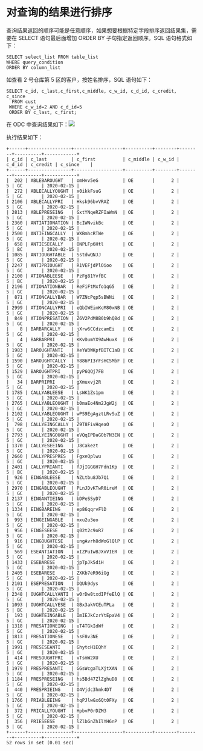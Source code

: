 对查询的结果进行排序 
===============================



查询结果返回的顺序可能是任意顺序，如果想要根据特定字段排序返回结果集，需要在 SELECT 语句最后面增加 ORDER BY 子句指定返回顺序。SQL 语句格式如下：

    SELECT select_list FROM table_list 
    WHERE query_condition
    ORDER BY column_list 



如查看 2 号仓库第 5 区的客户，按姓名排序，SQL 语句如下：

    SELECT c_id, c_last,c_first,c_middle, c_w_id, c_d_id, c_credit, c_since 
      FROM cust 
     WHERE c_w_id=2 AND c_d_id=5
     ORDER BY c_last, c_first;



在 ODC 中查询结果如下：​![](https://cdn.nlark.com/yuque/0/2020/png/177325/1600744650740-50818ad6-2879-482f-a711-7a65a2380444.png)​

执行结果如下：

    +------+----------------+------------------+----------+--------+--------+----------+------------+
    | c_id | c_last         | c_first          | c_middle | c_w_id | c_d_id | c_credit | c_since    |
    +------+----------------+------------------+----------+--------+--------+----------+------------+
    |  202 | ABLEBAROUGHT   | omHvv5eG         | OE       |      2 |      5 | GC       | 2020-02-15 |
    |  272 | ABLECALLYOUGHT | x0ikkFsuG        | OE       |      2 |      5 | GC       | 2020-02-15 |
    | 2106 | ABLECALLYPRI   | Hksk96bvVRAZ     | OE       |      2 |      5 | GC       | 2020-02-15 |
    | 2813 | ABLEPRESEING   | GxtYNqeRZFIaWmN  | OE       |      2 |      5 | GC       | 2020-02-15 |
    | 2360 | ANTIATIONATION | BcIWNvikBc       | OE       |      2 |      5 | GC       | 2020-02-15 |
    | 2500 | ANTIEINGCALLY  | WXBmhcRTWe       | OE       |      2 |      5 | GC       | 2020-02-15 |
    |  658 | ANTIESECALLY   | ONPLFp6Htl       | OE       |      2 |      5 | BC       | 2020-02-15 |
    | 1085 | ANTIOUGHTABLE  | SstdwQNJJ        | OE       |      2 |      5 | GC       | 2020-02-15 |
    | 2247 | ANTIPRIOUGHT   | R1VEFjdPlOioo    | OE       |      2 |      5 | GC       | 2020-02-15 |
    | 2100 | ATIONABLEESE   | PzFg81YvfBC      | OE       |      2 |      5 | BC       | 2020-02-15 |
    | 2196 | ATIONATIONBAR  | ReFiFtMxfo1qG5   | OE       |      2 |      5 | GC       | 2020-02-15 |
    |  871 | ATIONCALLYBAR  | W7ZNcPqp5sBWNi   | OE       |      2 |      5 | GC       | 2020-02-15 |
    | 2999 | ATIONCALLYPRI  | eQbIWEimKcM80xNB | OE       |      2 |      5 | GC       | 2020-02-15 |
    |  849 | ATIONPRESATION | Z6V2PdM8B0b9hQ8d | OE       |      2 |      5 | GC       | 2020-02-15 |
    |    8 | BARBARCALLY    | jXrw6CCdzcamEi   | OE       |      2 |      5 | GC       | 2020-02-15 |
    |    4 | BARBARPRI      | KKvDumYX9AwHuxX  | OE       |      2 |      5 | GC       | 2020-02-15 |
    | 1983 | BAROUGHTANTI   | XeYW3WKpfBITC1aB | OE       |      2 |      5 | GC       | 2020-02-15 |
    | 1590 | BAROUGHTCALLY  | Y886PI3rFsHCSMbF | OE       |      2 |      5 | GC       | 2020-02-15 |
    | 1529 | BAROUGHTPRI    | pyP6QQj7FB       | OE       |      2 |      5 | GC       | 2020-02-15 |
    |   34 | BARPRIPRI      | gXmuxvj2R        | OE       |      2 |      5 | GC       | 2020-02-15 |
    | 1785 | CALLYABLEESE   | LsWK1Zs1pm       | OE       |      2 |      5 | GC       | 2020-02-15 |
    | 2765 | CALLYABLEOUGHT | b0maEo4Nm2JgW2j  | OE       |      2 |      5 | GC       | 2020-02-15 |
    | 2102 | CALLYABLEOUGHT | wPS9EgAgztLRvSuZ | OE       |      2 |      5 | GC       | 2020-02-15 |
    |  798 | CALLYEINGCALLY | Z9T8FivHqeaO     | OE       |      2 |      5 | GC       | 2020-02-15 |
    | 2793 | CALLYEINGOUGHT | eVQqIPDaGOb7N3EN | OE       |      2 |      5 | GC       | 2020-02-15 |
    | 1370 | CALLYESEEING   | J8Cakezt         | OE       |      2 |      5 | GC       | 2020-02-15 |
    | 2660 | CALLYPRESPRES  | FgxeQplwu        | OE       |      2 |      5 | GC       | 2020-02-15 |
    | 2401 | CALLYPRIANTI   | fJjIGGGH7Fdn1Kp  | OE       |      2 |      5 | BC       | 2020-02-15 |
    |  926 | EINGABLEESE    | NZLtbu8Jb7Qi     | OE       |      2 |      5 | GC       | 2020-02-15 |
    | 2970 | EINGABLEOUGHT  | PLnJDvKTwR0ireM  | OE       |      2 |      5 | GC       | 2020-02-15 |
    | 2137 | EINGANTIEING   | bDPeSSyD7        | OE       |      2 |      5 | GC       | 2020-02-15 |
    | 1334 | EINGBAREING    | ep86qqrvFlD      | OE       |      2 |      5 | GC       | 2020-02-15 |
    |  993 | EINGEINGABLE   | mxu2u3eo         | OE       |      2 |      5 | GC       | 2020-02-15 |
    |  956 | EINGESEESE     | q02t2c9oR7       | OE       |      2 |      5 | GC       | 2020-02-15 |
    |  916 | EINGOUGHTESE   | ungAvrh8dWoGlQlP | OE       |      2 |      5 | GC       | 2020-02-15 |
    |  569 | ESEANTIATION   | xIZPuIwBJXxVIER  | OE       |      2 |      5 | GC       | 2020-02-15 |
    | 1433 | ESEBARESE      | jpTpJk5diH       | OE       |      2 |      5 | GC       | 2020-02-15 |
    | 2405 | ESEBARESE      | ZXKb7eR96iGg     | OE       |      2 |      5 | GC       | 2020-02-15 |
    | 2101 | ESEPRESATION   | DQUk9dys         | OE       |      2 |      5 | GC       | 2020-02-15 |
    | 2348 | OUGHTCALLYANTI | w0rDw8txdIPfeElQ | OE       |      2 |      5 | GC       | 2020-02-15 |
    | 1093 | OUGHTCALLYESE  | GBx3akVCEuTPLa   | OE       |      2 |      5 | BC       | 2020-02-15 |
    |  193 | OUGHTEINGABLE  | ImIEJkCzrYtEpaV4 | OE       |      2 |      5 | GC       | 2020-02-15 |
    | 1318 | PRESATIONEING  | uT4TGkIdWf       | OE       |      2 |      5 | GC       | 2020-02-15 |
    | 1813 | PRESATIONESE   | SsF8v3NE         | OE       |      2 |      5 | GC       | 2020-02-15 |
    | 1991 | PRESESEANTI    | GhytcH1EQhY      | OE       |      2 |      5 | GC       | 2020-02-15 |
    |  414 | PRESOUGHTPRI   | vTsmW2XU         | OE       |      2 |      5 | GC       | 2020-02-15 |
    | 1979 | PRESPRESANTI   | GGsWcgaTLXjtXAN  | OE       |      2 |      5 | GC       | 2020-02-15 |
    | 1184 | PRESPRESEING   | hs5Bd47ZlZghuD8  | OE       |      2 |      5 | GC       | 2020-02-15 |
    |  440 | PRESPRIEING    | O4Vjdc3hmk4DT    | OE       |      2 |      5 | GC       | 2020-02-15 |
    | 1766 | PRIABLEEING    | hqPJlwGx6Qt0FXy  | OE       |      2 |      5 | GC       | 2020-02-15 |
    |  372 | PRICALLYOUGHT  | HpbvP0rDZM3      | OE       |      2 |      5 | GC       | 2020-02-15 |
    |  356 | PRIESEESE      | lZlbGnZhIlYH6nP  | OE       |      2 |      5 | GC       | 2020-02-15 |
    +------+----------------+------------------+----------+--------+--------+----------+------------+
    52 rows in set (0.01 sec)


